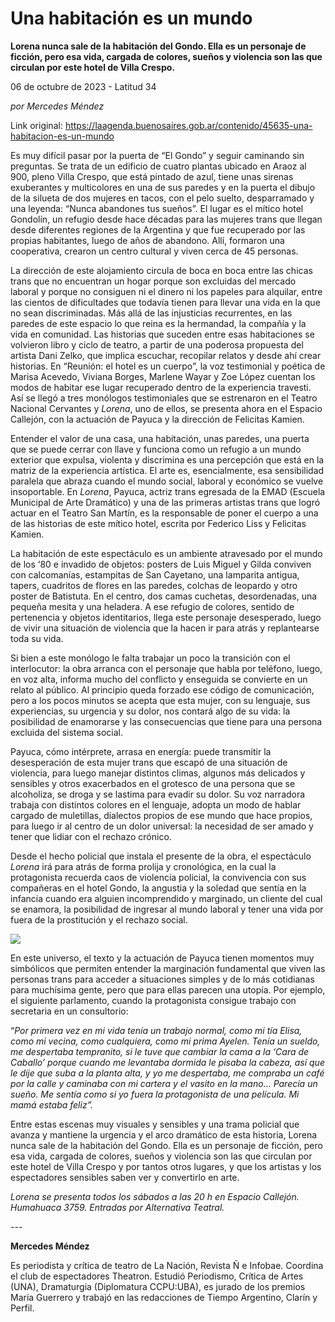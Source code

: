 # Una habitación es un mundo

**Lorena nunca sale de la habitación del Gondo. Ella es un personaje de ficción, pero esa vida, cargada de colores, sueños y violencia son las que circulan por este hotel de Villa Crespo.**

06 de octubre de 2023 - Latitud 34

_por Mercedes Méndez_

Link original: https://laagenda.buenosaires.gob.ar/contenido/45635-una-habitacion-es-un-mundo



Es muy difícil pasar por la puerta de “El Gondo” y seguir caminando sin preguntas. Se trata de un edificio de cuatro plantas ubicado en Araoz al 900, pleno Villa Crespo, que está pintado de azul, tiene unas sirenas exuberantes y multicolores en una de sus paredes y en la puerta el dibujo de la silueta de dos mujeres en tacos, con el pelo suelto, desparramado y una leyenda: “Nunca abandones tus sueños”. El lugar es el mítico hotel Gondolín, un refugio desde hace décadas para las mujeres trans que llegan desde diferentes regiones de la Argentina y que fue recuperado por las propias habitantes, luego de años de abandono. Allí, formaron una cooperativa, crearon un centro cultural y viven cerca de 45 personas.




La dirección de este alojamiento circula de boca en boca entre las chicas trans que no encuentran un hogar porque son excluidas del mercado laboral y porque no consiguen ni el dinero ni los papeles para alquilar, entre las cientos de dificultades que todavía tienen para llevar una vida en la que no sean discriminadas. Más allá de las injusticias recurrentes, en las paredes de este espacio lo que reina es la hermandad, la compañía y la vida en comunidad. Las historias que suceden entre esas habitaciones se volvieron libro y ciclo de teatro, a partir de una poderosa propuesta del artista Dani Zelko, que implica escuchar, recopilar relatos y desde ahí crear historias. En “Reunión: el hotel es un cuerpo”, la voz testimonial y poética de Marisa Acevedo, Viviana Borges, Marlene Wayar y Zoe López cuentan los modos de habitar ese lugar recuperado dentro de la experiencia travesti. Así se llegó a tres monólogos testimoniales que se estrenaron en el Teatro Nacional Cervantes y *Lorena*, uno de ellos, se presenta ahora en el Espacio Callejón, con la actuación de Payuca y la dirección de Felicitas Kamien.




Entender el valor de una casa, una habitación, unas paredes, una puerta que se puede cerrar con llave y funciona como un refugio a un mundo exterior que expulsa, violenta y discrimina es una percepción que está en la matriz de la experiencia artística. El arte es, esencialmente, esa sensibilidad paralela que abraza cuando el mundo social, laboral y económico se vuelve insoportable. En *Lorena*, Payuca, actriz trans egresada de la EMAD (Escuela Municipal de Arte Dramático) y una de las primeras artistas trans que logró actuar en el Teatro San Martín, es la responsable de poner el cuerpo a una de las historias de este mítico hotel, escrita por Federico Liss y Felicitas Kamien.




La habitación de este espectáculo es un ambiente atravesado por el mundo de los ‘80 e invadido de objetos: posters de Luis Miguel y Gilda conviven con calcomanías, estampitas de San Cayetano, una lamparita antigua, tapers, cuadritos de flores en las paredes, colchas de leopardo y otro poster de Batistuta. En el centro, dos camas cuchetas, desordenadas, una pequeña mesita y una heladera. A ese refugio de colores, sentido de pertenencia y objetos identitarios, llega este personaje desesperado, luego de vivir una situación de violencia que la hacen ir para atrás y replantearse toda su vida.




Si bien a este monólogo le falta trabajar un poco la transición con el interlocutor: la obra arranca con el personaje que habla por teléfono, luego, en voz alta, informa mucho del conflicto y enseguida se convierte en un relato al público. Al principio queda forzado ese código de comunicación, pero a los pocos minutos se acepta que esta mujer, con su lenguaje, sus experiencias, su urgencia y su dolor, nos contará algo de su vida: la posibilidad de enamorarse y las consecuencias que tiene para una persona excluida del sistema social.




Payuca, cómo intérprete, arrasa en energía: puede transmitir la desesperación de esta mujer trans que escapó de una situación de violencia, para luego manejar distintos climas, algunos más delicados y sensibles y otros exacerbados en el grotesco de una persona que se alcoholiza, se droga y se lastima para evadir su dolor. Su voz narradora trabaja con distintos colores en el lenguaje, adopta un modo de hablar cargado de muletillas, dialectos propios de ese mundo que hace propios, para luego ir al centro de un dolor universal: la necesidad de ser amado y tener que lidiar con el rechazo crónico.




Desde el hecho policial que instala el presente de la obra, el espectáculo *Lorena* irá para atrás de forma prolija y cronológica, en la cual la protagonista recuerda caos de violencia policial, la convivencia con sus compañeras en el hotel Gondo, la angustia y la soledad que sentía en la infancia cuando era alguien incomprendido y marginado, un cliente del cual se enamora, la posibilidad de ingresar al mundo laboral y tener una vida por fuera de la prostitución y el rechazo social.




![](https://cdn.feater.me/files/images/2808309/7bc383cd-88ee-47ab-ad70-eb488f2815ad.jpeg)




En este universo, el texto y la actuación de Payuca tienen momentos muy simbólicos que permiten entender la marginación fundamental que viven las personas trans para acceder a situaciones simples y de lo más cotidianas para muchísima gente, pero que para ellas parecen una utopía. Por ejemplo, el siguiente parlamento, cuando la protagonista consigue trabajo con secretaria en un consultorio:




“*Por primera vez en mi vida tenía un trabajo normal, como mi tía Elisa, como mi vecina, como cualquiera, como mi prima Ayelen. Tenía un sueldo, me despertaba tempranito, si le tuve que cambiar la cama a la ‘Cara de Caballo’ porque cuando me levantaba dormida le pisaba la cabeza, así que le dije que suba a la planta alta, y yo me despertaba, me compraba un café por la calle y caminaba con mi cartera y el vasito en la mano… Parecía un sueño. Me sentía como si yo fuera la protagonista de una película. Mi mamá estaba feliz”.*




Entre estas escenas muy visuales y sensibles y una trama policial que avanza y mantiene la urgencia y el arco dramático de esta historia, Lorena nunca sale de la habitación del Gondo. Ella es un personaje de ficción, pero esa vida, cargada de colores, sueños y violencia son las que circulan por este hotel de Villa Crespo y por tantos otros lugares, y que los artistas y los espectadores sensibles saben ver y convertirlo en arte.




*Lorena se presenta todos los sábados a las 20 h en Espacio Callejón. Humahuaca 3759. Entradas por Alternativa Teatral.*




*---*




**Mercedes Méndez**




Es periodista y crítica de teatro de La Nación, Revista Ñ e Infobae. Coordina el club de espectadores Theatron. Estudió Periodismo, Crítica de Artes (UNA), Dramaturgia (Diplomatura CCPU:UBA), es jurado de los premios María Guerrero y trabajó en las redacciones de Tiempo Argentino, Clarín y Perfil.



